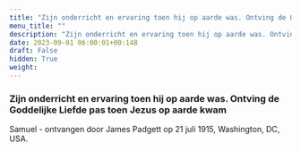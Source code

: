 ```yaml
---
title: "Zijn onderricht en ervaring toen hij op aarde was. Ontving de Goddelijke Liefde pas toen Jezus op aarde kwam"
menu_title: ""
description: "Zijn onderricht en ervaring toen hij op aarde was. Ontving de Goddelijke Liefde pas toen Jezus op aarde kwam"
date: 2023-09-01 06:00:01+00:148
draft: False
hidden: True
weight:
---
```

### Zijn onderricht en ervaring toen hij op aarde was. Ontving de Goddelijke Liefde pas toen Jezus op aarde kwam

Samuel - ontvangen door James Padgett op 21 juli 1915, Washington, DC, USA.
